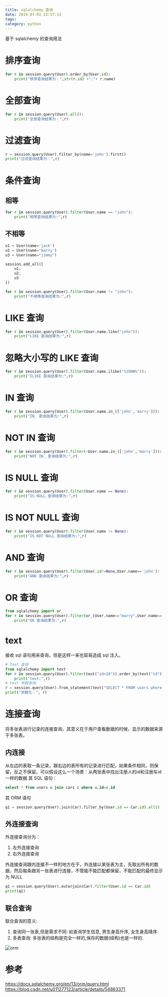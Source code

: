 ```yaml
---
title: sqlalchemy 查询
date: 2019-07-01 13:57:13
tags: 
category: python
---
```

基于 sqlalchemy 的查询用法
<!-- more -->
# 排序查询
```py
for r in session.query(User).order_by(User.id):
    print("排序查询结果为：",str(r.id) +":"+ r.name)
```

# 全部查询
```py
for r in session.query(User).all():
    print("全部查询结果为：",r)
```
# 过滤查询
```py
r = session.query(User).filter_by(name='john').first()
print("过滤查询结果为：",r)
```
# 条件查询
## 相等
```py
for r in session.query(User).filter(User.name == "john"):
    print("相等查询结果为:",r)
```
## 不相等
```py
u1 = User(name='jack')
u2 = User(name='marry')
u3 = User(name="jimmy")

session.add_all([
    u1,
    u2,
    u3
])

for r in session.query(User).filter(User.name != "john"):
    print("不相等查询结果为:",r)
```
# LIKE 查询
```py
for r in session.query(User).filter(User.name.like("john")):
    print("LIKE 查询结果为:",r)
```

# 忽略大小写的 LIKE 查询
```py
for r in session.query(User).filter(User.name.ilike("%JOHN%")):
    print("ILIKE 查询结果为:",r)
```
# IN 查询
```py
for r in session.query(User).filter(User.name.in_(['john','marry'])):
    print("IN_ 查询结果为:",r)
```
# NOT IN 查询
```py
for r in session.query(User).filter(~User.name.in_(['john','marry'])):
    print("NOT IN_ 查询结果为:",r)
```
# IS NULL 查询
```py
for r in session.query(User).filter(User.name == None):
    print("IS NULL 查询结果为:",r)
```
# IS NOT NULL 查询
```py
for r in session.query(User).filter(User.name != None):
    print("IS NOT NULL 查询结果为:",r)
```
# AND 查询
```py
for r in session.query(User).filter(User.id!=None,User.name=='john'):
    print("AND 查询结果为:",r)
```
# OR 查询
```py
from sqlalchemy import or_
for r in session.query(User).filter(or_(User.name=="marry",User.name=='john')):
    print("OR 查询结果为:",r)
```

# text 
接收 sql 语句用来查询，但是这样一来也容易造成 sql 注入。
```py
# Text 查询
from sqlalchemy import text
for r in session.query(User).filter(text("id<10")).order_by(text("id")).all():
    print("text:",r)
# text 参数查询
r = session.query(User).from_statement(text("SELECT * FROM users where name =:name ")).params(name='john').all()
print("参数化：", r)
```
# 连接查询
将多张表进行记录的连接查询，其意义在于用户查看数据的时候，显示的数据来源于多张表。
## 内连接
从左边的表取一条记录，跟右边的表所有的记录进行匹配，如果条件相同，则保留，反之不保留。可以假设这么一个场景：从两张表中找出注册人的id和注册车id一样的数据
其 SQL 语句：
```sql
select * from users u join cars c where u.id=c.id
```

其 ORM 语句
```py
q1 = session.query(User).join(Car).filter_by(User.id == Car.id).all()
```

## 外连接查询
外连接查询分为：
1. 左外连接查询
2. 右外连接查询

外连接查询跟内连接不一样的地方在于，外连接以某张表为主，先取出所有的数据，然后每条跟另一张表进行连接，不管能不能匹配都保留，不能匹配的最终显示为 NULL

```py
q1 = session.query(User).outerjoin(Car).filter(User.id == Car.id)
print(q1)
```

## 联合查询
联合查询的意义:
1. 查询同一张表,但是需求不同: 如查询学生信息, 男生身高升序, 女生身高降序.
2. 多表查询: 多张表的结构是完全一样的,保存的数据(结构)也是一样的.

![orm](/postimg/orm.jpg)

# 参考
https://docs.sqlalchemy.org/en/13/orm/query.html
https://blog.csdn.net/u011277123/article/details/54863371